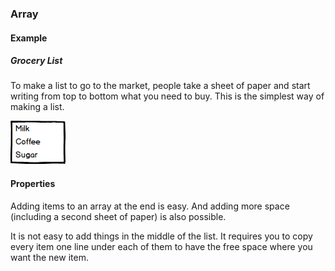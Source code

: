 ### Array

#### Example

##### Grocery List

To make a list to go to the market, people take a sheet of paper and start
writing from top to bottom what you need to buy. This is the simplest way of
making a list.

![](02-01-array.grocery.png)

#### Properties

Adding items to an array at the end is easy. And adding more space
(including a second sheet of paper) is also possible.

It is not easy to add things in the middle of the list. It requires you to
copy every item one line under each of them to have the free space where you
want the new item.
